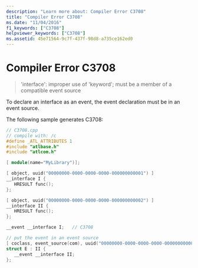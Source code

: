 ```yaml
---
description: "Learn more about: Compiler Error C3708"
title: "Compiler Error C3708"
ms.date: "11/04/2016"
f1_keywords: ["C3708"]
helpviewer_keywords: ["C3708"]
ms.assetid: 45e71564-9c7f-437f-98d8-a735ce162ed0
---
```

# Compiler Error C3708

> 'interface': improper use of 'keyword'; must be a member of a compatible event source

To declare an interface as an event, the event declaration must be in an event source.

The following sample generates C3708:

```cpp
// C3708.cpp
// compile with: /c
#define _ATL_ATTRIBUTES 1
#include "atlbase.h"
#include "atlcom.h"

[ module(name="MyLibrary")];

[ object, uuid("00000000-0000-0000-0000-000000000001") ]
__interface I {
   HRESULT func();
};

[ object, uuid("00000000-0000-0000-0000-000000000002") ]
__interface II {
   HRESULT func();
};

__event __interface I;   // C3708

// put the event in an event source
[ coclass, event_source(com), uuid("00000000-0000-0000-0000-000000000003") ]
struct E : II {
   __event __interface II;
};
```
